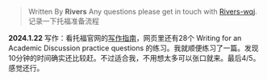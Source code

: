 

> Written By **Rivers**
> Any questions please get in touch with  [Rivers-wqj](https://rivers-wqj.github.io/).
> 记录一下托福准备流程


**2024.1.22**
写作：看托福官网的[写作指南](https://www.ets.org/toefl/test-takers/ibt/about/content/writing.html)，网页里还有28个 Writing for an Academic Discussion practice questions 的练习。我就顺便练习了一篇。发现10分钟的时间确实还比较赶。不过适合我，不用想太多可以张口就来。最后4/5。感觉还行。
<!--stackedit_data:
eyJoaXN0b3J5IjpbLTEzOTUwOTI4MjYsMTQ5OTYzMDcyN119
-->